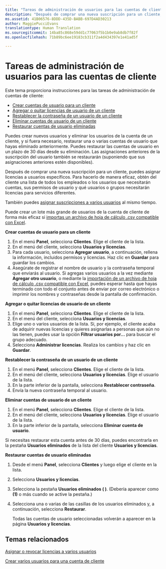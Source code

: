 ```yaml
---
title: "Tareas de administración de usuarios para las cuentas de cliente | Centro de partners"
description: "Después de comprar una nueva suscripción para un cliente, puedes asignar licencias a usuarios específicos."
ms.assetid: 41B06576-8DDD-435D-BABB-697D4AD30213
author: MaggiePucciEvans
translationtype: Human Translation
ms.sourcegitcommit: 14ba85c868e59dd1c77063f5b1b0e9ab8db7f82f
ms.openlocfilehash: 71b89bc6ee19183cb311f2a4d434397e1e41ad5f

---
```


# Tareas de administración de usuarios para las cuentas de cliente


Este tema proporciona instrucciones para las tareas de administración de cuentas de cliente:

-   [Crear cuentas de usuario para un cliente](#createuseraccounts)
-   [Agregar o quitar licencias de usuario de un cliente](#userlicensing)
-   [Restablecer la contraseña de un usuario de un cliente](#resetpassword)
-   [Eliminar cuentas de usuario de un cliente](#deleteuseraccounts)
-   [Restaurar cuentas de usuario eliminadas](#restoreuseraccounts)

Puedes crear nuevos usuarios y eliminar los usuarios de la cuenta de un cliente, y si fuera necesario, restaurar una o varias cuentas de usuario que hayas eliminado anteriormente. Puedes restaurar las cuentas de usuario en un plazo de 30 días desde su eliminación. Las asignaciones anteriores de la suscripción del usuario también se restaurarán (suponiendo que sus asignaciones anteriores estén disponibles).

Después de comprar una nueva suscripción para un cliente, puedes asignar licencias a usuarios específicos. Para hacerlo de manera eficaz, obtén del cliente una lista de todos los empleados o los usuarios que necesitarán cuentas, sus permisos de usuario y qué usuarios o grupos necesitarán licencias para servicios diferentes.

También puedes [asignar suscripciones a varios usuarios](#pc-cloud-sltn-provider-bulk-license-provisioning-for-multiple-users) al mismo tiempo.

Puede crear un lote más grande de usuarios de la cuenta de cliente de forma más eficaz si [importas un archivo de hoja de cálculo .csv compatible con Excel](#pc-cloud-sltn-provider-adding-multiple-users-to-a-customer-account).

<a href="" id="createuseraccounts"></a>
**Crear cuentas de usuario para un cliente**

1.  En el menú **Panel**, selecciona **Clientes**. Elige el cliente de la lista.
2.  En el menú del cliente, selecciona **Usuarios y licencias**.
3.  Para cada usuario, selecciona **Agregar usuario**, a continuación, rellena la información, incluidos permisos y licencias. Haz clic en **Guardar** para guardar los cambios.
4.  Asegúrate de registrar el nombre de usuario y la contraseña temporal que enviarás al usuario. Si agregas varios usuarios a la vez mediante **Agregar otro usuario**, o mediante la [importación de un archivo de hoja de cálculo .csv compatible con Excel](#pc-cloud-sltn-provider-adding-multiple-users-to-a-customer-account), puedes esperar hasta que hayas terminado con todo el conjunto antes de enviar por correo electrónico o imprimir los nombres y contraseñas desde la pantalla de confirmación.

<a href="" id="userlicensing"></a>
**Agregar o quitar licencias de usuario de un cliente**

1.  En el menú **Panel**, selecciona **Clientes**. Elige el cliente de la lista.
2.  En el menú del cliente, selecciona **Usuarios y licencias**.
3.  Elige uno o varios usuarios de la lista. Si, por ejemplo, el cliente acaba de adquirir nuevas licencias y quieres asignarlas a personas que aún no las tienen, puedes usar la opción **Filtrar usuarios por...** para buscar el grupo adecuado.
4.  Selecciona **Administrar licencias**. Realiza los cambios y haz clic en **Guardar**.

<a href="" id="resetpassword"></a>
**Restablecer la contraseña de un usuario de un cliente**

1.  En el menú **Panel**, selecciona **Clientes**. Elige el cliente de la lista.
2.  En el menú del cliente, selecciona **Usuarios y licencias**. Elige el usuario de la lista.
3.  En la parte inferior de la pantalla, selecciona **Restablecer contraseña**.
4.  Envía la nueva contraseña temporal al usuario.

<a href="" id="deleteuseraccounts"></a>
**Eliminar cuentas de usuario de un cliente**

1.  En el menú **Panel**, selecciona **Clientes**. Elige el cliente de la lista.
2.  En el menú del cliente, selecciona **Usuarios y licencias**. Elige el usuario de la lista.
3.  En la parte inferior de la pantalla, selecciona **Eliminar cuenta de usuario**.

Si necesitas restaurar esta cuenta antes de 30 días, puedes encontrarla en la pestaña **Usuarios eliminados** de la lista del cliente **Usuarios y licencias**.

<a href="" id="restoreuseraccounts"></a>
**Restaurar cuentas de usuario eliminadas**

1.  Desde el menú **Panel**, selecciona **Clientes** y luego elige el cliente en la lista.
2.  Selecciona **Usuarios y licencias**.
3.  Selecciona la pestaña **Usuarios eliminados ( )**. (Debería aparecer como **(1)** o más cuando se active la pestaña.)
4.  Selecciona una o varias de las casillas de los usuarios eliminados y, a continuación, selecciona **Restaurar**.

    Todas las cuentas de usuario seleccionadas volverán a aparecer en la página **Usuarios y licencias**.

## Temas relacionados


[Asignar o revocar licencias a varios usuarios](bulk-license-provisioning-for-multiple-users.md)

[Crear varios usuarios para una cuenta de cliente](adding-multiple-users-to-a-customer-account.md)

 

 






<!--HONumber=Nov16_HO4-->


